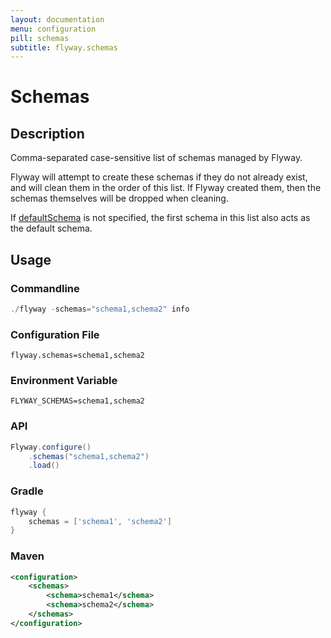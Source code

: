 ```yaml
---
layout: documentation
menu: configuration
pill: schemas
subtitle: flyway.schemas
---
```


# Schemas

## Description
Comma-separated case-sensitive list of schemas managed by Flyway. 

Flyway will attempt to create these schemas if they do not already exist, and will clean them in the order of this list. If Flyway created them, then the schemas themselves will be dropped when cleaning.

If [defaultSchema](/documentation/configuration/parameters/defaultSchema) is not specified, the first schema in this list also acts as the default schema. 

## Usage

### Commandline
```powershell
./flyway -schemas="schema1,schema2" info
```

### Configuration File
```properties
flyway.schemas=schema1,schema2
```

### Environment Variable
```properties
FLYWAY_SCHEMAS=schema1,schema2
```

### API
```java
Flyway.configure()
    .schemas("schema1,schema2")
    .load()
```

### Gradle
```groovy
flyway {
    schemas = ['schema1', 'schema2']
}
```

### Maven
```xml
<configuration>
    <schemas>
        <schema>schema1</schema>
        <schema>schema2</schema>
    </schemas>
</configuration>
```